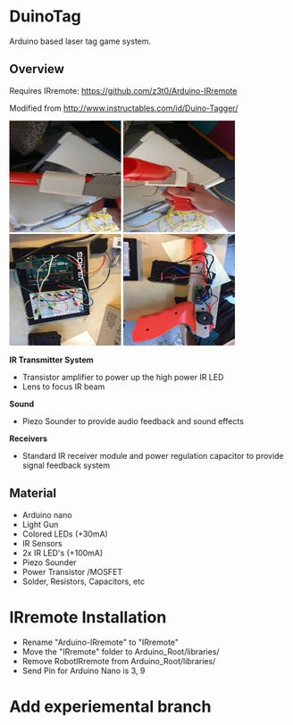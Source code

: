 # DuinoTag
Arduino based laser tag game system.
## Overview
Requires IRremote: https://github.com/z3t0/Arduino-IRremote

Modified from http://www.instructables.com/id/Duino-Tagger/

<img src="/pic/IMG_0002.JPG" alt="pic" height="200" width="200">
<img src="/pic/IMG_0003.JPG" alt="pic" height="200" width="200">
<img src="/pic/IMG_0008.JPG" alt="pic" height="200" width="200">
<img src="/pic/IMG_0009.JPG" alt="pic" height="200" width="200">

**IR Transmitter System**
- Transistor amplifier to power up the high power IR LED
- Lens to focus IR beam

**Sound**
- Piezo Sounder to provide audio feedback and sound effects

**Receivers**
- Standard IR receiver module and power regulation capacitor to provide signal feedback system

## Material
- Arduino nano
- Light Gun
- Colored LEDs (+30mA)
- IR Sensors
- 2x IR LED's (+100mA)
- Piezo Sounder
- Power Transistor /MOSFET
- Solder, Resistors, Capacitors, etc

# IRremote Installation
- Rename "Arduino-IRremote" to "IRremote"
- Move the "IRremote" folder to Arduino_Root/libraries/
- Remove RobotIRremote from Arduino_Root/libraries/
- Send Pin for Arduino Nano is 3, 9

# Add experiemental branch
